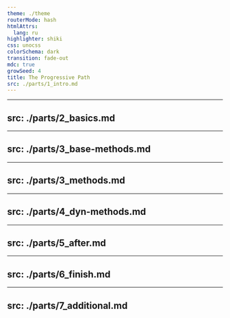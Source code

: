 ```yaml
---
theme: ./theme
routerMode: hash
htmlAttrs:
  lang: ru
highlighter: shiki
css: unocss
colorSchema: dark
transition: fade-out
mdc: true
growSeed: 4
title: The Progressive Path
src: ./parts/1_intro.md
---
```


---
src: ./parts/2_basics.md
---

---
src: ./parts/3_base-methods.md
---

---
src: ./parts/3_methods.md
---

---
src: ./parts/4_dyn-methods.md
---

---
src: ./parts/5_after.md
---

---
src: ./parts/6_finish.md
---

---
src: ./parts/7_additional.md
---
